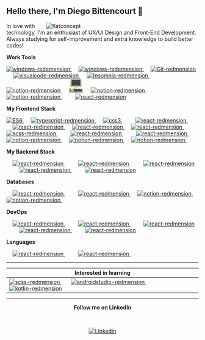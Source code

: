 ## Hello there, I'm Diego Bittencourt 👋

<a href="#">
    <img onmouseover="" src="https://i.imgur.com/3GoYros.png" min-width="400px" max-width="400px" width="400px" align="right" alt="flatconcept">
</a>

<p align="left">
    In love with technology, I'm an enthusiast of UX/UI Design and Front-End Development.
<br />
    Always studying for self-improvement and extra knowledge to build better codes!
</p>

**Work Tools**

<p>
</p>

<p align="left">
    <a href="https://www.microsoft.com/pt-br/windows/" target="_blank">
        <img width="36" height="36" src="https://evo.audio/wp-content/uploads/2016/05/Windows-10-Icon.png" alt="windows-redemension" title="Windows 10" border="0" />
    </a>&ensp;&ensp;
    <a href="https://pt.wikipedia.org/wiki/Linux" target="_blank">
        <img width="36" height="36" src="https://seeklogo.com/images/L/Linux_Tux-logo-1439B51966-seeklogo.com.png" alt="windows-redemension" title="Linux" border="0" />
    </a>&ensp;&ensp;
    <a href="https://git-scm.com/" target="_blank">
        <img width="36" height="36" src="https://git-scm.com/images/logos/downloads/Git-Icon-1788C.png" alt="Git-redmension" title="Git" border="0" />
    </a>&ensp;&ensp;
    <a href="https://code.visualstudio.com/" target="_blank">
        <img width="36" height="36" src="https://cdn.icon-icons.com/icons2/2107/PNG/512/file_type_vscode_icon_130084.png" alt="visualcode-redmension" title="VS Code"
    border="0" />
    </a>&ensp;&ensp;
    <a href="https://insomnia.rest/" target="_blank">
        <img width="36" height="36" src="https://user-images.githubusercontent.com/2575745/67964810-4d9a2980-fbd7-11e9-8cf7-661ded187ee6.png" alt="Insomnia-redmension" title="Insomnia" border="0" />    
    </a>&ensp;&ensp;
    <a href="https://www.postman.com/postman/workspace/postman-public-workspace/documentation/12959542-c8142d51-e97c-46b6-bd77-52bb66712c9a" target="_blank">
        <img width="36" height="36" src="https://encrypted-tbn0.gstatic.com/images?q=tbn:ANd9GcTiVFINJCzSzZB8cAIHLV1TG7Le6GtLX5qduEiNeuA7OHpaXTxViU-4yg2D6--5RkIl0SU&usqp=CAU" alt="notion-redmension" title="Postman" border="0" />
    </a>&ensp;&ensp;
    <a href="https://github.com/infinitered/reactotron" target="_blank">
        <img width="36" height="36" src="https://github.com/infinitered/reactotron/raw/master/docs/images/readme/Reactotron-128.png" alt="notion-redmension" title="Reactotron" border="0" />
    </a>&ensp;&ensp;
    <a href="https://fbflipper.com/" target="_blank">
        <img width="36" height="36" src="https://fbflipper.com/img/icon.png" alt="notion-redmension" title="Flipper" border="0" />
      </a>&ensp;&ensp;
  <a href="https://desktop.github.com/" target="_blank">
        <img width="36" height="36" src="https://upload.wikimedia.org/wikipedia/commons/a/ae/Github-desktop-logo-symbol.svg" alt="notion-redmension" title="Github Desktop" border="0" />
    </a>&ensp;&ensp;
    <a href="https://www.adobe.com/br/products/photoshop.html">
        <img width="36" height="36" src="https://www.adobe.com/content/dam/acom/one-console/icons_rebrand/ps_appicon.svg" alt="react-redmension" title="Photoshop" border="0" style="margin-left: 16px"/>
    </a>
</p>

**My Frontend Stack**

<p>
</p>

<p align="left">  
    <a href="https://www.ecma-international.org/publications-and-standards/standards/ecma-262/">
        <img width="36" height="36" src="https://cdn.icon-icons.com/icons2/2415/PNG/512/javascript_original_logo_icon_146455.png" alt="ES6" title="JavaScript" border="0" />
    </a>&ensp;&ensp;
    <a href="https://www.typescriptlang.org/">
        <img width="36" height="36" src="https://cdn.icon-icons.com/icons2/2415/PNG/512/typescript_original_logo_icon_146317.png" alt="typescript-redmension" title="TypeScript" border="0" />
    </a>&ensp;&ensp;
    <a href="https://www.w3schools.com/css/">
        <img width="36" height="36" src="https://cdn-icons-png.flaticon.com/512/732/732190.png" alt="css3" title="CSS3" border="0" />
    </a>&ensp;&ensp;
    <a href="https://reactnative.dev/">
        <img width="36" height="36" src="https://icons-for-free.com/iconfiles/png/512/logo+react+react+js+icon-1320184811840217251.png" alt="react-redmension" title="React Native" border="0" style="margin-left: 16px"/>
    </a>&ensp;&ensp;
    <a href="https://pt-br.reactjs.org/">
        <img width="36" height="36" src="https://miro.medium.com/max/525/1*mrOXGyIa3BlPK80peLmEbA.png" alt="react-redmension" title="ReactJS" border="0" style="margin-left: 16px"/>
    </a>&ensp;&ensp;
    <a href="https://mui.com/pt/">
        <img width="36" height="36" src="https://v4.material-ui.com/static/logo.png" alt="react-redmension" title="Material-UI" border="0"/>
    </a>&ensp;&ensp;
    <a href="https://styled-components.com/">
        <img width="36" height="36" src="https://miro.medium.com/max/480/1*Iohnw2aOQ5EBghVoqKA7VA.png" alt="react-redmension" title="Styled Components" border="0"/>
    </a>&ensp;&ensp;
    <a href="https://redux.js.org/">
        <img width="36" height="36" src="https://d33wubrfki0l68.cloudfront.net/0834d0215db51e91525a25acf97433051f280f2f/c30f5/img/redux.svg" alt="scss-redmension" title="Redux" border="0" />
    </a>&ensp;&ensp;
    <a href="https://redux-saga.js.org/">
        <img width="36" height="36" src="https://devsdata.com/wp-content/uploads/2020/08/redux-saga-logo.png" alt="react-redmension" title="Redux Saga" border="0" style="margin-left: 16px"/>
    </a>&ensp;&ensp;
    <a href="https://sentry.io/">
        <img width="36" height="36" src="https://yt3.ggpht.com/ytc/AKedOLQOj9pl6I3TcjCN8Je6u_8A7YCGpsMfFrTFrWg7=s900-c-k-c0x00ffffff-no-rj" alt="react-redmension" title="Sentry" border="0" style="margin-left: 16px"/>
    </a>&ensp;&ensp;
    <a href="https://reactnavigation.org/" target="_blank">
        <img width="36" height="36" src="https://avatars.githubusercontent.com/u/29647600?s=280&v=4" alt="notion-redmension" title="React Navigation" border="0" />
    </a>&ensp;&ensp;
    <a href="https://www.embarcadero.com/br/products/delphi" target="_blank">
        <img width="36" height="36" src="https://user-images.githubusercontent.com/3423282/123477765-e4013700-d5d4-11eb-876c-de9aab52153b.png" alt="notion-redmension" title="Delphi" border="0" />
    </a>&ensp;&ensp;
    <a href="https://www.embarcadero.com/br/free-tools/firemonkey-stencils" target="_blank">
        <img width="36" height="36" src="https://i2.wp.com/www.firemonkeyx.com/wp-content/uploads/2014/06/fmlogo.png?resize=512%2C512" alt="notion-redmension" title="FireMonkey" border="0" />
    </a>&ensp;&ensp;
</p>

**My Backend Stack**

<p align="left">        
    <a href="https://nodejs.org/en/">
        <img width="36" height="36" src="https://www.stickersdevs.com.br/wp-content/uploads/2022/01/nodejs-logo-adesivo-sticker.png" alt="react-redmension" title="NodeJS" border="0" style="margin-left: 16px"/>
    </a>&ensp;&ensp;
    <a href="https://expressjs.com/">
        <img width="36" height="36" src="https://upload.wikimedia.org/wikipedia/commons/thumb/8/88/Status_iucn_EX_icon.svg/480px-Status_iucn_EX_icon.svg.png" alt="react-redmension" title="Express" border="0" style="margin-left: 16px"/>
    </a>&ensp;&ensp;
    <a href="https://sequelize.org/">
        <img width="36" height="36" src="https://symbols.getvecta.com/stencil_261/45_sequelize.7e233926cd.png" alt="react-redmension" title="Sequelize" border="0" style="margin-left: 16px"/>
    </a>&ensp;&ensp;
    <a href="https://jwt.io/">
        <img width="36" height="36" src="https://play-lh.googleusercontent.com/3C-hB-KWoyWzZjUnRsXUPu-bqB3HUHARMLjUe9OmPoHa6dQdtJNW30VrvwQ1m7Pln3A" alt="react-redmension" title="JWT" border="0" style="margin-left: 16px"/>
    </a>&ensp;&ensp;
    <a href="https://oauth.net/">
        <img width="36" height="36" src="https://upload.wikimedia.org/wikipedia/commons/d/d2/Oauth_logo.svg" alt="react-redmension" title="OAuth" border="0" style="margin-left: 16px"/>
    </a>
</p>

**Databases**

<p align="left">        
    <a href="https://realm.io/">
        <img width="36" height="36" src="https://avatars.githubusercontent.com/u/7575099?s=280&v=4" alt="react-redmension" title="Realm" border="0" style="margin-left: 16px"/>
    </a>&ensp;&ensp;
    <a href="https://www.sqlite.org/index.html">
        <img width="36" height="36" src="https://upload.wikimedia.org/wikipedia/commons/thumb/9/97/Sqlite-square-icon.svg/1200px-Sqlite-square-icon.svg.png" alt="react-redmension" title="SQ-Lite" border="0" style="margin-left: 16px"/>
    </a>&ensp;&ensp;
    <a href="https://firebirdsql.org/" target="_blank">
        <img width="36" height="36" src="https://firebirdsql.org/file/about/ds-firebird-logo-1000.png" alt="notion-redmension" title="Firebird" border="0" />
    </a>&ensp;&ensp;
    <a href="https://www.mongodb.com/docs/realm/" target="_blank">
        <img width="36" height="36" src="https://g.foolcdn.com/art/companylogos/square/mdb.png" alt="notion-redmension" title="mongoDB" border="0" />
    </a>&ensp;&ensp;
</p>

**DevOps**

<p align="left">        
<a href="https://www.heroku.com/">
    <img width="36" height="36" src="https://seekicon.com/free-icon-download/heroku_4.svg" alt="react-redmension" title="Heroku" border="0" style="margin-left: 16px"/>
</a>&ensp;&ensp;
<a href="https://vercel.com/">
    <img width="36" height="36" src="https://avatars.githubusercontent.com/u/14985020?s=280&v=4" alt="react-redmension" title="Vercel" border="0" style="margin-left: 16px"/>
</a>&ensp;&ensp;
<a href="https://www.netlify.com/">
    <img width="36" height="36" src="https://cdn.icon-icons.com/icons2/2107/PNG/512/file_type_netlify_icon_130354.png" alt="react-redmension" title="Netlify" border="0" style="margin-left: 16px"/>
</a>&ensp;&ensp;
<a href="https://aws.amazon.com/">
    <img width="36" height="36" src="https://encrypted-tbn0.gstatic.com/images?q=tbn:ANd9GcTKyDH1jZiDtxXRiR0a6K1FVVPbWLnIS2tfPfEPBlOmjXncPDHMQjZHfDTldcxx_-sMBo0&usqp=CAU" alt="react-redmension" title="AWS" border="0" style="margin-left: 16px"/>
</a>&ensp;&ensp;
<a href="https://github.com/">
    <img width="36" height="36" src="https://cdn-icons-png.flaticon.com/512/25/25231.png" alt="react-redmension" title="GitHub" border="0" style="margin-left: 16px"/>
</a>
</p>

**Languages**

<p align="left">
<a href="">
    <img width="36" height="36" src="https://encrypted-tbn0.gstatic.com/images?q=tbn:ANd9GcSOXMcUIMLyt2-ODT1E3imog8vSgX-LPe4kfw&usqp=CAU" alt="react-redmension" title="Portuguese" border="0" style="margin-left: 16px"/>
</a>&ensp;&ensp;
<a href="">
    <img width="36" height="36" src="https://cdn-icons-png.flaticon.com/512/3909/3909383.png" alt="react-redmension" title="English" border="0" style="margin-left: 16px"/>
</a>&ensp;&ensp;
</p>

---

<table width="100%">
<thead>
    <tr>
        <th>Interested in learning</th>
    </tr>
</thead>
<tbody>
    <tr>
        <td>
            <a href="https://www.java.com/pt-BR/">
                <img width="36" height="36" src="https://cdn-icons-png.flaticon.com/512/226/226777.png" alt="scss-redmension" title="Java" border="0" />
            </a>&ensp;&ensp;&ensp;
            <a href="https://developer.android.com/studio">
                <img width="36" height="36" src="https://upload.wikimedia.org/wikipedia/commons/e/e3/Android_Studio_Icon_%282014-2019%29.svg" alt="androidstudio-redmension" title="Android Studio" border="0" />
            </a>&ensp;&ensp;&ensp;
            <a href="https://kotlinlang.org/">
                <img width="36" height="36" src="https://upload.wikimedia.org/wikipedia/commons/thumb/7/74/Kotlin_Icon.png/1200px-Kotlin_Icon.png" alt="kotlin-redmension" title="Kotlin" border="0" />
            </a>
        </td>
    </tr>
</tbody>
</table>

---

<p align="center">
    <strong>Follow me on LinkedIn</strong>
</p>
<br>
<p align="center">
<a href="https://www.linkedin.com/in/diego-alves-bittencourt-8a6b631a1/" target="_blank">
    <img src="https://i.ibb.co/2sC0pB6/linkedin-redmension.png" alt="Linkedin" title="Linkedin" border="0" />
</a>
</p>
